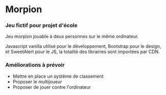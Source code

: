 # Morpion

### Jeu fictif pour projet d'école

Jeu morpion jouable à deux personnes sur le même ordinateur. 

Javascript vanilla utilisé pour le développement, Bootstrap pour le design, et SweetAlert pour le JS, la totalité des librairies sont importées par CDN.

### Améliorations à prévoir
- Mettre en place un système de classement
- Proposer le multijoueur
- Proposer de jouer contre l'ordinateur
